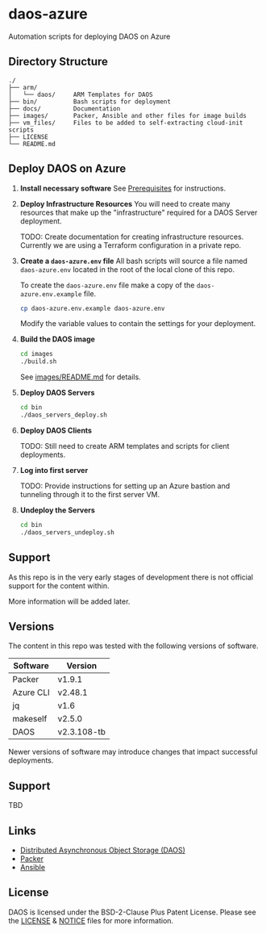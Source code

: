 # daos-azure

Automation scripts for deploying DAOS on Azure

## Directory Structure

```
./
├── arm/
│   └── daos/     ARM Templates for DAOS
├── bin/          Bash scripts for deployment
├── docs/         Documentation
├── images/       Packer, Ansible and other files for image builds
├── vm_files/     Files to be added to self-extracting cloud-init scripts
├── LICENSE
└── README.md
```

## Deploy DAOS on Azure

1. **Install necessary software**
   See [Prerequisites](./docs/prerequisites.md) for instructions.

2. **Deploy Infrastructure Resources**
   You will need to create many resources that make up the "infrastructure"
   required for a DAOS Server deployment.

   TODO: Create documentation for creating infrastructure resources.
         Currently we are using a Terraform configuration in a private repo.

3. **Create a `daos-azure.env` file**
   All bash scripts will source a file named `daos-azure.env` located in the
   root of the local clone of this repo.

   To create the `daos-azure.env` file make a copy of the `daos-azure.env.example` file.

   ```bash
   cp daos-azure.env.example daos-azure.env
   ```

   Modify the variable values to contain the settings for your deployment.

4. **Build the DAOS image**

   ```bash
   cd images
   ./build.sh
   ```

   See [images/README.md](./images/README.md) for details.

5. **Deploy DAOS Servers**

   ```bash
   cd bin
   ./daos_servers_deploy.sh
   ```

6. **Deploy DAOS Clients**

   TODO: Still need to create ARM templates and scripts for client deployments.

7. **Log into first server**

   TODO: Provide instructions for setting up an Azure bastion and tunneling through it to the first server VM.

8. **Undeploy the Servers**

   ```bash
   cd bin
   ./daos_servers_undeploy.sh
   ```

## Support

As this repo is in the very early stages of development there is not official support for the content within.

More information will be added later.

## Versions

The content in this repo was tested with the following versions of software.

| Software  | Version     |
| --------- | ----------- |
| Packer    | v1.9.1      |
| Azure CLI | v2.48.1     |
| jq        | v1.6        |
| makeself  | v2.5.0      |
| DAOS      | v2.3.108-tb |

Newer versions of software may introduce changes that impact successful deployments.

## Support

TBD

## Links

- [Distributed Asynchronous Object Storage (DAOS)](https://docs.daos.io/)
- [Packer](https://www.packer.io/)
- [Ansible](https://docs.ansible.com/ansible/latest/)

## License

DAOS is licensed under the BSD-2-Clause Plus Patent License. Please see the [LICENSE](./LICENSE) & [NOTICE](./NOTICE) files for more information.
